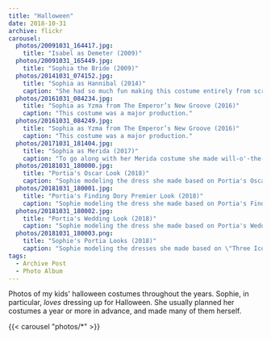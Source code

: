 ```yaml
---
title: "Halloween"
date: 2018-10-31
archive: flickr
carousel:
  photos/20091031_164417.jpg: 
    title: "Isabel as Demeter (2009)"
  photos/20091031_165449.jpg:
    title: "Sophia the Bride (2009)"
  photos/20141031_074152.jpg: 
    title: "Sophia as Hannibal (2014)"
    caption: "She had so much fun making this costume entirely from scratch."
  photos/20161031_084234.jpg: 
    title: "Sophia as Yzma from The Emperor’s New Groove (2016)"
    caption: "This costume was a major production."
  photos/20161031_084249.jpg: 
    title: "Sophia as Yzma from The Emperor’s New Groove (2016)"
    caption: "This costume was a major production."
  photos/20171031_181404.jpg: 
    title: "Sophia as Merida (2017)"
    caption: "To go along with her Merida costume she made will-o'-the-wisp lanterns for the house."
  photos/20181031_180000.jpg: 
    title: "Portia's Oscar Look (2018)"
    caption: "Sophie modeling the dress she made based on Portia's Oscar look."
  photos/20181031_180001.jpg: 
    title: "Portia's Finding Dory Premier Look (2018)"
    caption: "Sophie modeling the dress she made based on Portia's Finding Dory Premier look."
  photos/20181031_180002.jpg: 
    title: "Portia's Wedding Look (2018)"
    caption: "Sophie modeling the dress she made based on Portia's Wedding look."
  photos/20181031_180003.png: 
    title: "Sophie's Portia Looks (2018)"
    caption: "Sophie modeling the dresses she made based on \"Three Iconic Portia de Rossi Looks\"."
tags: 
  - Archive Post
  - Photo Album
---
```


Photos of my kids' halloween costumes throughout the years. Sophie, in particular, *loves* dressing up for Halloween. She usually planned her costumes a year or more in advance, and made many of them herself.

{{< carousel "photos/*" >}}